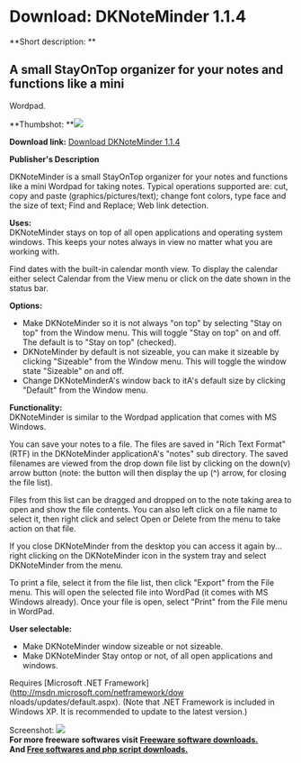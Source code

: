 # Download: DKNoteMinder 1.1.4

**Short description: **

## A small StayOnTop organizer for your notes and functions like a mini
Wordpad.

  
**Thumbshot: **![](http://www.freewarefiles.com/screenshot/dknotemd_md.gif)   
  
**Download link:** [Download DKNoteMinder 1.1.4](http://freesoftwares.boysofts.com/DKNoteMinder_program_19737.html)  
  

**Publisher's Description**  
  

DKNoteMinder is a small StayOnTop organizer for your notes and functions like
a mini Wordpad for taking notes. Typical operations supported are: cut, copy
and paste (graphics/pictures/text); change font colors, type face and the size
of text; Find and Replace; Web link detection.

**Uses:**  
DKNoteMinder stays on top of all open applications and operating system
windows. This keeps your notes always in view no matter what you are working
with.

Find dates with the built-in calendar month view. To display the calendar
either select Calendar from the View menu or click on the date shown in the
status bar.

**Options:**

  * Make DKNoteMinder so it is not always "on top" by selecting "Stay on top" from the Window menu. This will toggle "Stay on top" on and off. The default is to "Stay on top" (checked). 
  * DKNoteMinder by default is not sizeable, you can make it sizeable by clicking "Sizeable" from the Window menu. This will toggle the window state "Sizeable" on and off. 
  * Change DKNoteMinderA's window back to itA's default size by clicking "Default" from the Window menu. 

**Functionality:**  
DKNoteMinder is similar to the Wordpad application that comes with MS Windows.

You can save your notes to a file. The files are saved in "Rich Text Format"
(RTF) in the DKNoteMinder applicationA's "notes" sub directory. The saved
filenames are viewed from the drop down file list by clicking on the down(v)
arrow button (note: the button will then display the up (^) arrow, for closing
the file list).

Files from this list can be dragged and dropped on to the note taking area to
open and show the file contents. You can also left click on a file name to
select it, then right click and select Open or Delete from the menu to take
action on that file.

If you close DKNoteMinder from the desktop you can access it again by... right
clicking on the DKNoteMinder icon in the system tray and select DKNoteMinder
from the menu.

To print a file, select it from the file list, then click "Export" from the
File menu. This will open the selected file into WordPad (it comes with MS
Windows already). Once your file is open, select "Print" from the File menu in
WordPad.

**User selectable:**

  * Make DKNoteMinder window sizeable or not sizeable. 
  * Make DKNoteMinder Stay ontop or not, of all open applications and windows. 

Requires [Microsoft .NET Framework](http://msdn.microsoft.com/netframework/dow
nloads/updates/default.aspx). (Note that .NET Framework is included in Windows
XP. It is recommended to update to the latest version.)

  
  
Screenshot: ![](http://www.freewarefiles.com/screenshot/dknotemd.gif)  
**For more freeware softwares visit [Freeware software downloads.](http://freesoftwares.boysofts.com/)**   
**And [Free softwares and php script downloads.](http://www.boysofts.com/)**

